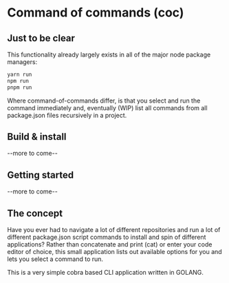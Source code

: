 # Command of commands (coc)

## Just to be clear
This functionality already largely exists in all of the major node package managers:

```sh
yarn run
npm run
pnpm run
```

Where command-of-commands differ, is that you select and run the command immediately and, eventually (WIP) list all commands from all package.json files recursively in a project.

## Build & install
--more to come--

## Getting started
--more to come--

## The concept
Have you ever had to navigate a lot of different repositories and run a lot of different package.json script commands to install and spin of different applications? Rather than concatenate and print (cat) or enter your code editor of choice, this small application lists out available options for you and lets you select a command to run.

This is a very simple cobra based CLI application written in GOLANG.
